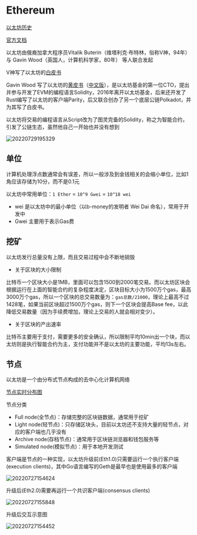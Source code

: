 # Ethereum

[以太坊历史](https://ethereum.org/en/history/)

[官方文档](https://ethereum.org/en/developers/docs/intro-to-ethereum/)

以太坊由俄裔加拿大程序员Vitalik Buterin（维塔利克·布特林，俗称V神，94年）与 Gavin Wood（英国人，计算机科学家，80年） 等人联合发起

V神写了以太坊的[白皮书](https://ethereum.org/zh/whitepaper/)

Gavin Wood 写了以太坊的[黄皮书](https://github.com/ethereum/yellowpaper)（[中文版](https://github.com/yuange1024/ethereum_yellowpaper/blob/master/ethereum_yellow_paper_cn.pdf)），是以太坊基金的第一位CTO，提出并参与开发了EVM的编程语言Solidity，2016年离开以太坊基金，后来还开发了Rust编写了以太坊的客户端Parity，后又联合创办了另一个底层公链Polkadot，并为其写了白皮书。

以太坊将交易的编程语言从Script改为了图灵完备的Solidity，称之为智能合约，引发了公链生态，虽然他自己一开始也并没有想到

![20220729195329](http://image.zuoright.com/20220729195329.png)

## 单位

计算机处理浮点数通常会有误差，所以一般涉及到金钱相关的会缩小单位，比如1角应该存储为10分，而不是0.1元

以太坊中常用单位：`1 Ether` = `10^9 Gwei` = `10^18 wei`

- wei 是以太坊中的最小单位（以b-money的发明者 Wei Dai 命名），常用于开发中
- Gwei 主要用于表示Gas费

## 挖矿

以太坊发行总量没有上限，而且交易过程中会不断地销毁

- 关于区块的大小限制

比特币一个区块大小是1MB，里面可以包含1500到2000笔交易。而以太坊区块会根据运行在上面的智能合约的复杂程度决定，区块目标大小为1500万个gas，最高3000万个gas，所以一个区块的总交易数量为：`gas总数/21000`，理论上最高不过1428笔，如果当前区块超过1500万个gas，则下一个区块会提高Base fee，以此降低交易数量（因为手续费增加，理论上交易的人就会相对变少）。

- 关于区块的产出速率

比特币主要用于支付，需要更多的安全确认，所以限制平均10min出一个块，而以太坊则是执行智能合约为主，支付功能并不是以太坊的主要功能，平均13s左右。

## 节点

以太坊是一个由分布式节点构成的去中心化计算机网络

[节点实时分布图](https://etherscan.io/nodetracker)

节点分类

- Full node(全节点)：存储完整的区块链数据，通常用于挖矿
- Light node(轻节点)：只存储区块头，目前以太坊还不支持大量的轻节点，对应的客户端也几乎没有
- Archive node(存档节点)：通常用于区块链浏览器和钱包服务等
- Simulated node(模拟节点)：用于本地开发测试

客户端是节点的一种实现，以太坊升级前(Eth1.0)只需要运行一个执行客户端(execution clients)，其中Go语言编写的Geth是最早也是使用最多的客户端

![20220727154624](http://image.zuoright.com/20220727154624.png)

升级后(Eth2.0)需要再运行一个共识客户端(consensus clients)

![20220727155848](http://image.zuoright.com/20220727155848.png)

升级后交互示意图

![20220727154452](http://image.zuoright.com/20220727154452.png)
